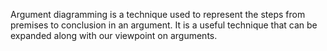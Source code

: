 
Argument diagramming is a technique used to represent the steps from premises to conclusion in an argument. It is a useful technique that can be expanded along with our viewpoint on arguments.
